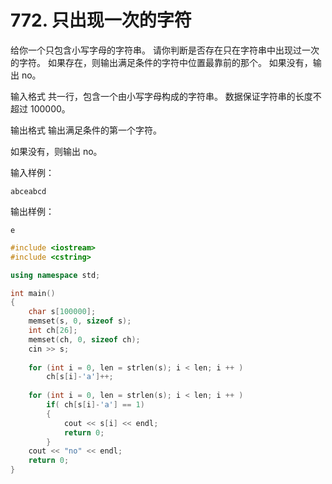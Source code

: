 # 772. 只出现一次的字符

给你一个只包含小写字母的字符串。
请你判断是否存在只在字符串中出现过一次的字符。
如果存在，则输出满足条件的字符中位置最靠前的那个。
如果没有，输出 no。

输入格式
共一行，包含一个由小写字母构成的字符串。
数据保证字符串的长度不超过 100000。

输出格式
输出满足条件的第一个字符。

如果没有，则输出 no。

输入样例：
```
abceabcd
```
输出样例：
```
e
```

```c++
#include <iostream>
#include <cstring>

using namespace std;

int main()
{
    char s[100000];
    memset(s, 0, sizeof s);
    int ch[26];
    memset(ch, 0, sizeof ch);
    cin >> s;
    
    for (int i = 0, len = strlen(s); i < len; i ++ )
        ch[s[i]-'a']++;
        
    for (int i = 0, len = strlen(s); i < len; i ++ )
        if( ch[s[i]-'a'] == 1)
        {
            cout << s[i] << endl;
            return 0;
        }
    cout << "no" << endl;
    return 0;
}
```
